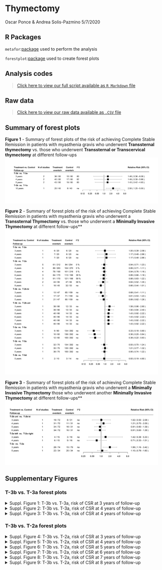 Thymectomy
================
Oscar Ponce & Andrea Solis-Pazmino
5/7/2020

## R Packages

`metafor`:[package](http://www.metafor-project.org/doku.php) used to
perform the analysis

`forestplot`:[package](https://cran.r-project.org/web/packages/forestplot/forestplot.pdf)
used to create forest plots

## Analysis codes

> [Click here to view our full script available as `R Markdown`
> file](https://github.com/ponceoscarj/Thymectomy/blob/master/Thymectomy_results.Rmd)

## Raw data

> [Click here to view our raw data available as `.CSV`
> file](https://github.com/ponceoscarj/Thymectomy/blob/master/Thymectomy_results.Rmd)

## Summary of forest plots

**Figure 1** - Summary of forest plots of the risk of achieving Complete
Stable Remission in patients with myasthenia gravis who underwent
**Transsternal thymectomy** vs. those who underwent **Transsternal or
Transcervical thymectomy** at different follow-ups
![](Thymectomy_results_files/figure-gfm/unnamed-chunk-1-1.svg)<!-- -->

**Figure 2** - Summary of forest plots of the risk of achieving Complete
Stable Remission in patients with myasthenia gravis who underwent a
**Transsternal Thymectomy** vs. those who underwent a **Minimally
Invasive Thymectomy** at different follow-ups\*\*
![](Thymectomy_results_files/figure-gfm/unnamed-chunk-2-1.svg)<!-- -->

**Figure 3** - Summary of forest plots of the risk of achieving Complete
Stable Remission in patients with myasthenia gravis who underwent a
**Minimally Invasive Thymectomy** those who underwent another
**Minimally Invasive Thymectomy** at different follow-ups\*\*
![](Thymectomy_results_files/figure-gfm/unnamed-chunk-3-1.svg)<!-- -->

## Supplementary Figures

### T-3b vs. T-3a forest plots

<details>

<summary> Suppl. Figure 1: T-3b vs. T-3a, risk of CSR at 3 years of
follow-up </summary>

<p>

![](Thymectomy_results_files/figure-gfm/forestplotma40-1.svg)<!-- -->

</p>

</details>

<details>

<summary> Suppl. Figure 2: T-3b vs. T-3a, risk of CSR at 4 years of
follow-up </summary>

<p>

![](Thymectomy_results_files/figure-gfm/forestplotma41-1.svg)<!-- -->

</p>

</details>

<details>

<summary> Suppl. Figure 3: T-3b vs. T-3a, risk of CSR at 4 years of
follow-up </summary>

<p>

![](Thymectomy_results_files/figure-gfm/forestplotma42-1.svg)<!-- -->

</p>

</details>

### T-3b vs. T-2a forest plots

<details>

<summary> Suppl. Figure 4: T-3b vs. T-2a, risk of CSR at 3 years of
follow-up </summary>

<p>

![](Thymectomy_results_files/figure-gfm/forestplotma43-1.svg)<!-- -->

</p>

</details>

<details>

<summary> Suppl. Figure 5: T-3b vs. T-2a, risk of CSR at 4 years of
follow-up </summary>

<p>

![](Thymectomy_results_files/figure-gfm/forestplotma44-1.svg)<!-- -->

</p>

</details>

<details>

<summary> Suppl. Figure 6: T-3b vs. T-2a, risk of CSR at 5 years of
follow-up </summary>

<p>

![](Thymectomy_results_files/figure-gfm/forestplotma45-1.svg)<!-- -->

</p>

</details>

<details>

<summary> Suppl. Figure 7: T-3b vs. T-2a, risk of CSR at 6 years of
follow-up </summary>

<p>

![](Thymectomy_results_files/figure-gfm/forestplotma46-1.svg)<!-- -->

</p>

</details>

<details>

<summary> Suppl. Figure 8: T-3b vs. T-2a, risk of CSR at 7 years of
follow-up </summary>

<p>

![](Thymectomy_results_files/figure-gfm/forestplotma47-1.svg)<!-- -->

</p>

</details>

<details>

<summary> Suppl. Figure 9: T-3b vs. T-2a, risk of CSR at 8 years of
follow-up </summary>

<p>

![](Thymectomy_results_files/figure-gfm/forestplotma48-1.svg)<!-- -->

</p>

</details>
